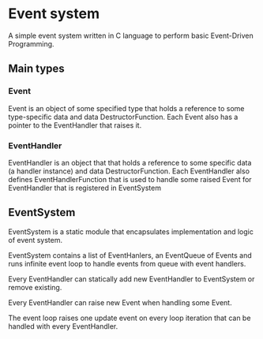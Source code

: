 # Event system

A simple event system written in C language to perform basic Event-Driven Programming.

## Main types

### Event

Event is an object of some specified type that holds a reference to some type-specific data and data DestructorFunction. Each Event also has a pointer to the EventHandler that raises it.

### EventHandler

EventHandler is an object that that holds a reference to some specific data (a handler instance) and data DestructorFunction. Each EventHandler also defines EventHandlerFunction that is used to handle some raised Event for EventHandler that is registered in EventSystem

## EventSystem

EventSystem is a static module that encapsulates implementation and logic of event system.

EventSystem contains a list of EventHanlers, an EventQueue of Events and runs infinite event loop to handle events from queue with event handlers.

Every EventHandler can statically add new EventHandler to EventSystem or remove existing.

Every EventHandler can raise new Event when handling some Event.

The event loop raises one update event on every loop iteration that can be handled with every EventHandler.